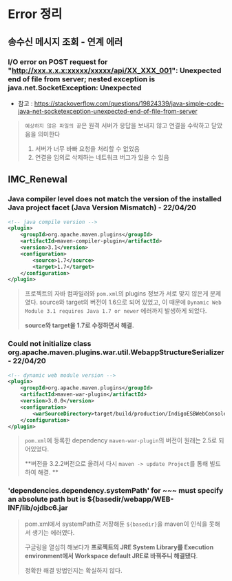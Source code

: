 # Error 정리



## 송수신 메시지 조회 - 연계 에러

###  I/O error on POST request for "http://xxx.x.x.x:xxxxx/xxxxx/api/XX_XXX_001": Unexpected end of file from server; nested exception is java.net.SocketException: Unexpected

* 참고 : https://stackoverflow.com/questions/19824339/java-simple-code-java-net-socketexception-unexpected-end-of-file-from-server

> `예상하지 않은 파일의 끝`은 원격 서버가 응답을 보내지 않고 연결을 수락하고 닫았음을 의미한다
>
> 1. 서버가 너무 바빠 요청을 처리할 수 없었음
> 2. 연결을 임의로 삭제하는 네트워크 버그가 있을 수 있음



## IMC_Renewal 



### Java compiler level does not match the version of the installed Java project facet (Java Version Mismatch) - 22/04/20 

```xml
<!-- java compile version -->
<plugin>
	<groupId>org.apache.maven.plugins</groupId>
	<artifactId>maven-compiler-plugin</artifactId>
	<version>3.1</version>
	<configuration>
		<source>1.7</source>
		<target>1.7</target>
	</configuration>
</plugin>
```

> 프로젝트의 자바 컴파일러와 `pom.xml`의 plugins 정보가 서로 맞지 않은게 문제였다. source와 target의 버전이 1.6으로 되어 있었고, 이 때문에 
> `Dynamic Web Module 3.1 requires Java 1.7 or newer` 에러까지 발생하게 되었다. 
>
> **source와 target을 1.7로 수정하면서 해결.**



### Could not initialize class org.apache.maven.plugins.war.util.WebappStructureSerializer - 22/04/20

```xml
<!-- dynamic web module version -->
<plugin>
	<groupId>org.apache.maven.plugins</groupId>
	<artifactId>maven-war-plugin</artifactId>
	<version>3.0.0</version>
	<configuration>
		<warSourceDirectory>target/build/production/IndigoESBWebConsole</warSourceDirectory>
	</configuration>
</plugin>
```

> `pom.xml`에 등록한 dependency `maven-war-plugin`의 버전이 원래는 2.5로 되어있었다.
>
> **버전을 3.2.2버전으로 올려서 다시 `maven -> update Project`를 통해 빌드하여 해결. **



### 'dependencies.dependency.systemPath' for ~~~ must specify an absolute path but is ${basedir/webapp/WEB-INF/lib/ojdbc6.jar

> pom.xml에서 systemPath로 저장해둔 `${basedir}`을 maven이 인식을 못해서 생기는 에러였다.
>
> 구글링을 열심히 해보다가 **프로젝트의 JRE System Library를 Execution environment에서 Workspace default JRE로 바꿔주니 해결됐다**.
>
> 정확한 해결 방법인지는 확실하지 않다.



